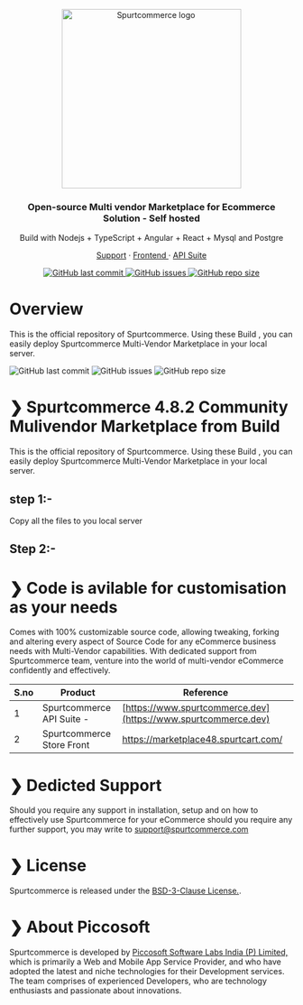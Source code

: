 
<p align="center">
  <a href="https://www.spurtcommerce.com">
    <img src="https://www.spurtcommerce.com/spurtcommerce.svg" width="318px" alt="Spurtcommerce logo" />
  </a>
   
</p>
<h3 align="center">Open-source Multi vendor Marketplace for Ecommerce Solution - Self hosted </h3>
<p align="center"> Build with Nodejs + TypeScript + Angular + React + Mysql and Postgre</p>
<p align="center"><a href="https://www.spurtcommerce.com/price-details"> Support</a> · <a href="https://www.spurtcommerce.com/price-details"> Frontend </a> ·  <a href="https://www.spurtcommerce.com/price-details"> API Suite </a></p>

<p align="center">
  <a href="https://github.com/spurtcommerce/multivendor-marketplace/releases">
    <img src="https://img.shields.io/github/last-commit/spurtcommerce/deployment" alt="GitHub last commit" />
  </a>
  <a href="https://github.com/spurtcommerce/multivendor-marketplace/issues">
    <img src="https://img.shields.io/github/issues/spurtcommerce/deployment" alt="GitHub issues" />
  </a>

  <a href="https://github.com/spurtcommerce/multivendor-marketplace/releases">
    <img src="https://img.shields.io/github/repo-size/spurtcommerce/deployment?color=orange" alt="GitHub repo size" />
  </a>
</p>

# Overview

This is the official repository of Spurtcommerce. Using these Build , you can easily deploy Spurtcommerce Multi-Vendor Marketplace in your local server.


![GitHub last commit](https://img.shields.io/github/last-commit/spurtcommerce/deployment)
![GitHub issues](https://img.shields.io/github/issues/spurtcommerce/deployment)
![GitHub repo size](https://img.shields.io/github/repo-size/spurtcommerce/deployment?color=orange)

#

#  ❯ Spurtcommerce 4.8.2 Community Mulivendor Marketplace from Build

This is the official repository of Spurtcommerce. Using these Build , you can easily deploy Spurtcommerce Multi-Vendor Marketplace in your local server.


## step 1:-

Copy all the files to  you local server

## Step 2:-






#  ❯ Code is avilable for customisation as your needs

Comes with 100% customizable source code, allowing tweaking, forking and altering every aspect of Source Code for any eCommerce business needs with Multi-Vendor capabilities. With dedicated support from Spurtcommerce team, venture into the world of multi-vendor eCommerce confidently and effectively. 

| S.no | Product  | Reference |
| ------ | ------ | ------ |
| 1| Spurtcommerce API Suite - | [https://www.spurtcommerce.dev](https://www.spurtcommerce.dev)
| 2| Spurtcommerce Store Front| [https://marketplace48.spurtcart.com/ ](https://marketplace48.spurtcart.com/)


# ❯ Dedicted Support

Should you require any support in installation, setup and on how to effectively use Spurtcommerce for your eCommerce should you require any further support, you may write to support@spurtcommerce.com



# ❯ License

Spurtcommerce is released under the [BSD-3-Clause License.](https://github.com/spurtcommerce/spurtcommerce/blob/master/LICENSE).



# ❯ About Piccosoft
Spurtcommerce is developed by [Piccosoft Software Labs India (P) Limited,](http://www.piccosoft.com) which is primarily a Web and Mobile App Service Provider, and who have adopted the latest and niche technologies for their Development services. The team comprises of experienced Developers, who are technology enthusiasts and passionate about innovations.


